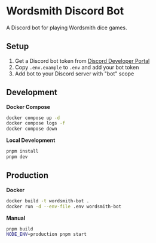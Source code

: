 # Wordsmith Discord Bot

A Discord bot for playing Wordsmith dice games.

## Setup

1. Get a Discord bot token from [Discord Developer Portal](https://discord.com/developers/applications/)
2. Copy `.env.example` to `.env` and add your bot token
3. Add bot to your Discord server with "bot" scope

## Development

**Docker Compose**
```bash
docker compose up -d
docker compose logs -f
docker compose down
```

**Local Development**
```bash
pnpm install
pnpm dev
```

## Production

**Docker**
```bash
docker build -t wordsmith-bot .
docker run -d --env-file .env wordsmith-bot
```

**Manual**
```bash
pnpm build
NODE_ENV=production pnpm start
```
